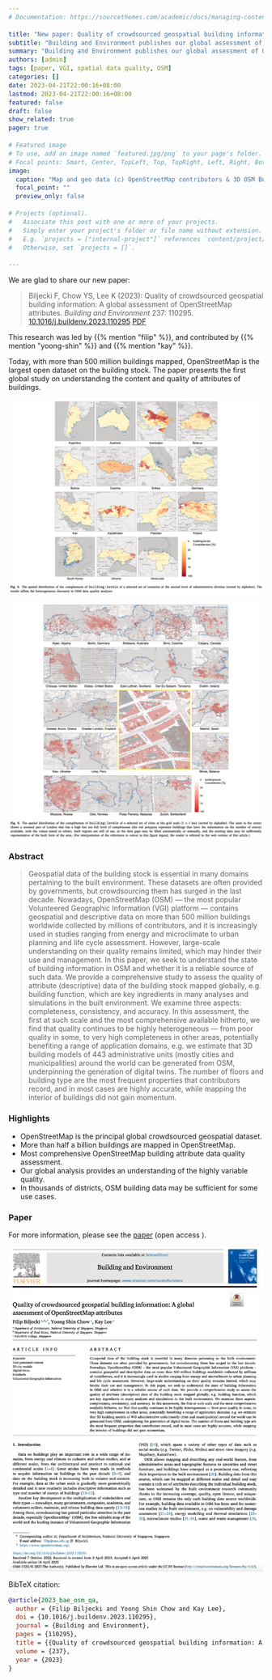 ```yaml
---
# Documentation: https://sourcethemes.com/academic/docs/managing-content/

title: "New paper: Quality of crowdsourced geospatial building information"
subtitle: "Building and Environment publishes our global assessment of OpenStreetMap attributes."
summary: "Building and Environment publishes our global assessment of OpenStreetMap attributes."
authors: [admin]
tags: [paper, VGI, spatial data quality, OSM]
categories: []
date: 2023-04-21T22:00:16+08:00
lastmod: 2023-04-21T22:00:16+08:00
featured: false
draft: false
show_related: true
pager: true

# Featured image
# To use, add an image named `featured.jpg/png` to your page's folder.
# Focal points: Smart, Center, TopLeft, Top, TopRight, Left, Right, BottomLeft, Bottom, BottomRight.
image:
  caption: "Map and geo data (c) OpenStreetMap contributors & 3D OSM Building."
  focal_point: ""
  preview_only: false

# Projects (optional).
#   Associate this post with one or more of your projects.
#   Simply enter your project's folder or file name without extension.
#   E.g. `projects = ["internal-project"]` references `content/project/deep-learning/index.md`.
#   Otherwise, set `projects = []`.

---
```


We are glad to share our new paper:

> Biljecki F, Chow YS, Lee K (2023): Quality of crowdsourced geospatial building information: A global assessment of OpenStreetMap attributes. _Building and Environment_ 237: 110295. [<i class="ai ai-doi-square ai"></i> 10.1016/j.buildenv.2023.110295](https://doi.org/10.1016/j.buildenv.2023.110295) [<i class="far fa-file-pdf"></i> PDF](/publication/2023-bae-osm-qa/2023-bae-osm-qa.pdf)</i>  <i class="ai ai-open-access-square ai"></i>

This research was led by {{% mention "filip" %}}, and contributed by {{% mention "yoong-shin" %}} and {{% mention "kay" %}}.

Today, with more than 500 million buildings mapped, OpenStreetMap is the largest open dataset on the building stock.
The paper presents the first global study on understanding the content and quality of attributes of buildings.

![](1.png)

![](2.png)

### Abstract

> Geospatial data of the building stock is essential in many domains pertaining to the built environment. These datasets are often provided by governments, but crowdsourcing them has surged in the last decade. Nowadays, OpenStreetMap (OSM) — the most popular Volunteered Geographic Information (VGI) platform — contains geospatial and descriptive data on more than 500 million buildings worldwide collected by millions of contributors, and it is increasingly used in studies ranging from energy and microclimate to urban planning and life cycle assessment. However, large-scale understanding on their quality remains limited, which may hinder their use and management. In this paper, we seek to understand the state of building information in OSM and whether it is a reliable source of such data. We provide a comprehensive study to assess the quality of attribute (descriptive) data of the building stock mapped globally, e.g. building function, which are key ingredients in many analyses and simulations in the built environment. We examine three aspects: completeness, consistency, and accuracy. In this assessment, the first at such scale and the most comprehensive available hitherto, we find that quality continues to be highly heterogeneous — from poor quality in some, to very high completeness in other areas, potentially benefiting a range of application domains, e.g. we estimate that 3D building models of 443 administrative units (mostly cities and municipalities) around the world can be generated from OSM, underpinning the generation of digital twins. The number of floors and building type are the most frequent properties that contributors record, and in most cases are highly accurate, while mapping the interior of buildings did not gain momentum.

### Highlights

+ OpenStreetMap is the principal global crowdsourced geospatial dataset.
+ More than half a billion buildings are mapped in OpenStreetMap.
+ Most comprehensive OpenStreetMap building attribute data quality assessment.
+ Our global analysis provides an understanding of the highly variable quality.
+ In thousands of districts, OSM building data may be sufficient for some use cases.

### Paper 

For more information, please see the [paper](/publication/2023-bae-osm-qa/) (open access <i class="ai ai-open-access-square ai"></i>).

[![](page-one.png)](/publication/2023-bae-osm-qa/)

BibTeX citation:
```bibtex
@article{2023_bae_osm_qa,
  author = {Filip Biljecki and Yoong Shin Chow and Kay Lee},
  doi = {10.1016/j.buildenv.2023.110295},
  journal = {Building and Environment},
  pages = {110295},
  title = {{Quality of crowdsourced geospatial building information: A global assessment of OpenStreetMap attributes}},
  volume = {237},
  year = {2023}
}
```
